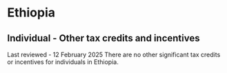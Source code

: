 # Ethiopia
## Individual - Other tax credits and incentives
Last reviewed - 12 February 2025
There are no other significant tax credits or incentives for individuals in Ethiopia.
